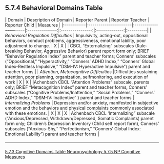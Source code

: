 ## 5.7.4 Behavioral Domains Table

| Domain                             | Description of Domain | Reporter Parent | Reporter Teacher | Reporter Child |  Measures |
|:-----------|:----------------------|:----------------------|:---------------:|:----------------:|:--------------:|:----------|
| _Behavioral Regulation Difficulties_ | Impulsivity, acting-out, oppositional behaviors, conduct problems, aggressiveness, emotional lability, poor adjustment to change. | X | X | | CBCL “Externalizing” subscales (Rule-breaking Behavior, Aggressive Behavior) parent report form only; BRIEF “Behavior Regulation Index” parent and teacher forms; Conners’ subscales (“Oppositional,” “Hyperactivity,” “Conners’ ADHD Index,” “Conners’ Global Index-Restless Impulsive,” “DSM-IV: Hyperactive Impulsive”) parent and teacher forms |
| _Attention, Metacognitive Difficulties_ |Difficulties sustaining attention, poor planning, organization, selfmonitoring, and execution of work | X | X | |Achenbach CBCL “Attention Problems” subscale, parents only; BRIEF “Metacognition Index” parent and teacher forms, Conners’ subscales (“Cognitive Problems/Inattention,” “Social Problems,” “Conners’ ADHD Index,” “DSM-IV: Inattentive” ) parent and teacher forms
| _Internalizing Problems_ | Depression and/or anxiety, manifested in subjective emotion and the behaviors and physical complaints commonly associated with these emotions. | X | X | X | Achenbach CBCL ‘Internalizing” subscale (“Anxious/Depressed, Withdrawn/Depressed, Somatic Complaints) parent form only; Children’s Depression Inventory (Child self report form), Conners’ subscales (“Anxious-Shy,” “Perfectionism,” “Conners’ Global Index: Emotional Lability”) parent and teacher forms |


<hr class="soften" style="margin-top: 20px;margin-bottom: 20px;"/>

<div class="center">
<div class="btn-group">
  <a href=":pages_path:/manuals/neuropsychology/5-07-03-cognitive-domains-table.md" class="btn btn-default">
    <span class="glyphicon glyphicon-chevron-left"></span>
    5.7.3 Cognitive Domains Table
  </a>

  <a href=":pages_path:/manuals/neuropsychology" class="btn btn-default">
    <span class="glyphicon glyphicon-chevron-up"></span>
    Neuropsychology
  </a>

  <a href=":pages_path:/manuals/neuropsychology/5-07-05-np-cognitive-measures.md" class="btn btn-success">
    5.7.5 NP Cognitive Measures
    <span class="glyphicon glyphicon-chevron-right"></span>
  </a>
</div>
</div>